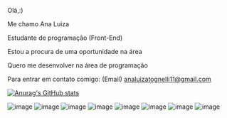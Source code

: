 
Olá,:)

Me chamo Ana Luiza

Estudante de programação (Front-End)

Estou a procura de uma oportunidade na área

Quero me desenvolver na área de programação

Para entrar em contato comigo: (Email) analuizatognelli11@gmail.com       

[![Anurag's GitHub stats](https://github-readme-stats.vercel.app/api?username=Anatognelli)](https://github.com/Anatognelli/github-readme-stats)

![image](https://github.com/Anatognelli/Anatognelli/assets/143017402/73b77426-b899-462e-a6a6-ba16a46a7516)
![image](https://github.com/Anatognelli/Anatognelli/assets/143017402/76ce5a5e-4c64-4bb0-855c-98cf047b26c3)
![image](https://github.com/Anatognelli/Anatognelli/assets/143017402/f0ff5e05-4503-46d2-918c-6cd88c09b0cd)
![image](https://github.com/Anatognelli/Anatognelli/assets/143017402/b6737ec0-c1c6-40b6-babe-0922d2de3d5d)
![image](https://github.com/Anatognelli/Anatognelli/assets/143017402/cd0a91cc-0df5-490d-918a-480ca64ace6b)
![image](https://github.com/Anatognelli/Anatognelli/assets/143017402/4b88421f-319f-42b6-9a9a-4c7e4b2b2a09)
![image](https://github.com/Anatognelli/Anatognelli/assets/143017402/c3bd4b46-1aaf-4250-ae73-953a8619dce9)
![image](https://github.com/Anatognelli/Anatognelli/assets/143017402/965b2466-0e87-424e-8c56-c7a56f78d714)


